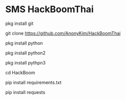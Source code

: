 # SMS HackBoomThai
pkg install git

git clone https://github.com/AnonyKim/HackBoomThai

pkg install python

pkg install python2

pkg install pythpn3

cd HackBoom

pip install requirements.txt

pip install requests
